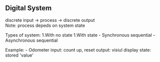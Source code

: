 ## Digital System


discrete input -> process -> discrete output  
Note: process depeds on system state

Types of system:
1.With no state
1.With state
    - Synchronous sequential
    - Asynchronous sequential

Example:
    - Odometer
        input: count up, reset
        output: visiul display
        state: stored 'value'

